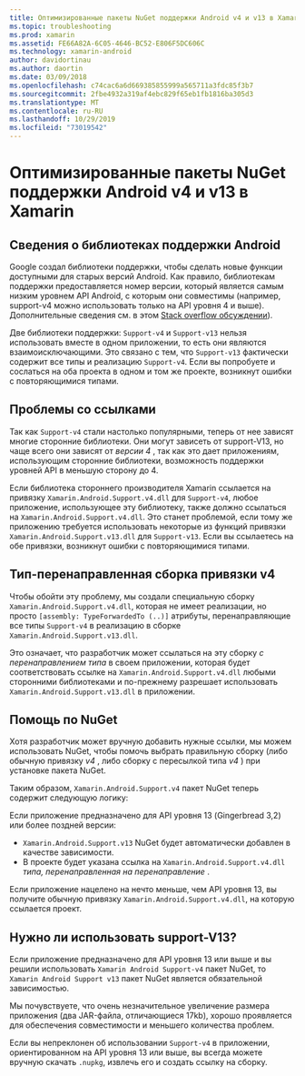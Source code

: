 ```yaml
---
title: Оптимизированные пакеты NuGet поддержки Android v4 и v13 в Xamarin
ms.topic: troubleshooting
ms.prod: xamarin
ms.assetid: FE66A82A-6C05-4646-BC52-E806F5DC606C
ms.technology: xamarin-android
author: davidortinau
ms.author: daortin
ms.date: 03/09/2018
ms.openlocfilehash: c74cac6a6d669385855999a565711a3fdc85f3b7
ms.sourcegitcommit: 2fbe4932a319af4ebc829f65eb1fb1816ba305d3
ms.translationtype: MT
ms.contentlocale: ru-RU
ms.lasthandoff: 10/29/2019
ms.locfileid: "73019542"
---
```

# <a name="smarter-xamarin-android-support-v4--v13-nuget-packages"></a>Оптимизированные пакеты NuGet поддержки Android v4 и v13 в Xamarin

## <a name="about-the-android-support-libraries"></a>Сведения о библиотеках поддержки Android

Google создал библиотеки поддержки, чтобы сделать новые функции доступными для старых версий Android. Как правило, библиотекам поддержки предоставляется номер версии, который является самым низким уровнем API Android, с которым они совместимы (например, support-v4 можно использовать только на API уровня 4 и выше). Дополнительные сведения см. в этом [Stack overflow обсуждении](https://stackoverflow.com/questions/9926403/android-support-package-compatibility-library-use-v4-or-v13)). 

Две библиотеки поддержки: `Support-v4` и `Support-v13` нельзя использовать вместе в одном приложении, то есть они являются взаимоисключающими. Это связано с тем, что `Support-v13` фактически содержит все типы и реализацию `Support-v4`. Если вы попробуете и сослаться на оба проекта в одном и том же проекте, возникнут ошибки с повторяющимися типами.

## <a name="problems-with-referencing"></a>Проблемы со ссылками

Так как `Support-v4` стали настолько популярными, теперь от нее зависят многие сторонние библиотеки. Они могут зависеть от support-V13, но чаще всего они зависят от _версии 4_ , так как это дает приложениям, использующим сторонние библиотеки, возможность поддержки уровней API в меньшую сторону до 4.

Если библиотека стороннего производителя Xamarin ссылается на привязку `Xamarin.Android.Support.v4.dll` для `Support-v4`, любое приложение, использующее эту библиотеку, также должно ссылаться на `Xamarin.Android.Support.v4.dll`. Это станет проблемой, если тому же приложению требуется использовать некоторые из функций привязки `Xamarin.Android.Support.v13.dll` для `Support-v13`. Если вы ссылаетесь на обе привязки, возникнут ошибки с повторяющимися типами.

## <a name="type-forwarded-v4-binding-assembly"></a>Тип-перенаправленная сборка привязки v4

Чтобы обойти эту проблему, мы создали специальную сборку `Xamarin.Android.Support.v4.dll`, которая не имеет реализации, но просто `[assembly: TypeForwardedTo (..)]` атрибуты, перенаправляющие все типы `Support-v4` в реализацию в сборке `Xamarin.Android.Support.v13.dll`.

Это означает, что разработчик может ссылаться на эту сборку _с перенаправлением типа_ в своем приложении, которая будет соответствовать ссылке на `Xamarin.Android.Support.v4.dll` любыми сторонними библиотеками и по-прежнему разрешает использовать `Xamarin.Android.Support.v13.dll` в приложении.

## <a name="nuget-assistance"></a>Помощь по NuGet

Хотя разработчик может вручную добавить нужные ссылки, мы можем использовать NuGet, чтобы помочь выбрать правильную сборку (либо обычную привязку _v4_ , либо сборку с пересылкой типа _v4_ ) при установке пакета NuGet.

Таким образом, `Xamarin.Android.Support.v4` пакет NuGet теперь содержит следующую логику:

Если приложение предназначено для API уровня 13 (Gingerbread 3,2) или более поздней версии:

* `Xamarin.Android.Support.v13` NuGet будет автоматически добавлен в качестве зависимости.
* В проекте будет указана ссылка на `Xamarin.Android.Support.v4.dll` _типа, перенаправленная на перенаправление_ .

Если приложение нацелено на нечто меньше, чем API уровня 13, вы получите обычную привязку `Xamarin.Android.Support.v4.dll`, на которую ссылается проект.

## <a name="do-i-have-to-use-support-v13"></a>Нужно ли использовать support-V13?

Если приложение предназначено для API уровня 13 или выше и вы решили использовать `Xamarin Android Support-v4` пакет NuGet, то `Xamarin Android Support v13` пакет NuGet является обязательной зависимостью.

Мы почувствуете, что очень незначительное увеличение размера приложения (два JAR-файла, отличающиеся 17kb), хорошо проявляется для обеспечения совместимости и меньшего количества проблем.

Если вы непреклонен об использовании `Support-v4` в приложении, ориентированном на API уровня 13 или выше, вы всегда можете вручную скачать `.nupkg`, извлечь его и создать ссылку на сборку.
